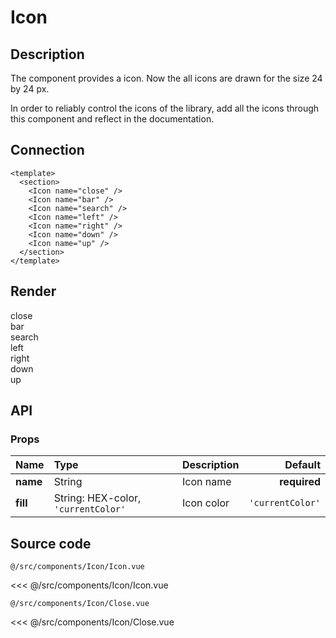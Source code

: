 # Icon

## Description

The component provides a icon. Now the all icons are drawn for the size 24 by 24 px.

In order to reliably control the icons of the library, add all the icons through this component and reflect in the documentation.

## Connection

```vue
<template>
  <section>
    <Icon name="close" />
    <Icon name="bar" />
    <Icon name="search" />
    <Icon name="left" />
    <Icon name="right" />
    <Icon name="down" />
    <Icon name="up" />
  </section>
</template>
```

## Render

<div class="icons-test">
  <div>
    <div class="icon-test">
      <Icon name="close" />
      <span class="icon-test__text">close</span>
    </div>
  </div>
  
  <div>
    <div class="icon-test">
      <Icon name="bar" />
      <span class="icon-test__text">bar</span>
    </div>
  </div>
  
  <div>
    <div class="icon-test">
      <Icon name="search" />
      <span class="icon-test__text">search</span>
    </div>
  </div>
  
  <div>
    <div class="icon-test">
      <Icon name="left" />
      <span class="icon-test__text">left</span>
    </div>
  </div>
  
  <div>
    <div class="icon-test">
      <Icon name="right" />
      <span class="icon-test__text">right</span>
    </div>
  </div>
  
  <div>
    <div class="icon-test">
      <Icon name="down" />
      <span class="icon-test__text">down</span>
    </div>
  </div>
  
  <div>
    <div class="icon-test">
      <Icon name="up" />
      <span class="icon-test__text">up</span>
    </div>
  </div>
</div>

## API

### Props
| **Name** | **Type** | **Description** | **Default** |
| :------- | :------- | :-------------- | ----------: |
| **name** | String | Icon name | **required** |
| **fill** | String: HEX-color, `'currentColor'` | Icon color | `'currentColor'` |

## Source code

<code class="nowrap">@/src/components/Icon/Icon.vue</code>

<<< @/src/components/Icon/Icon.vue

<code class="nowrap">@/src/components/Icon/Close.vue</code>

<<< @/src/components/Icon/Close.vue
